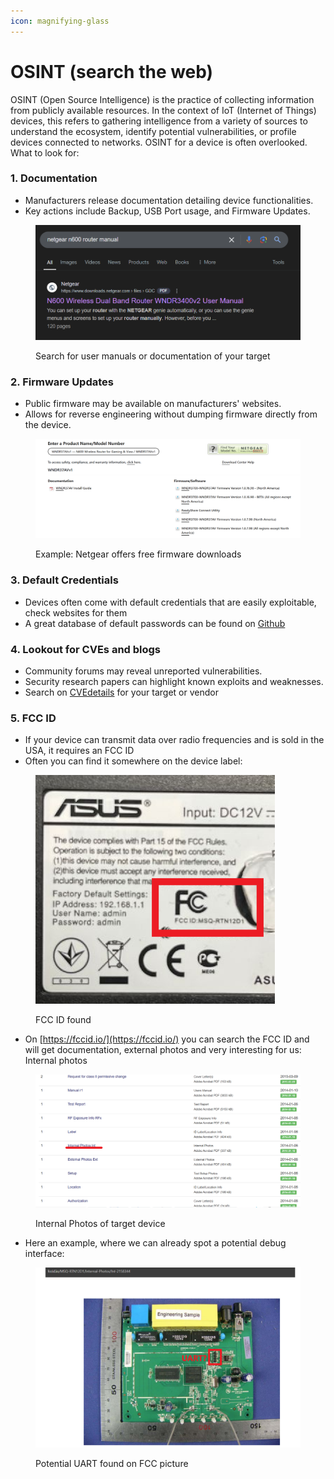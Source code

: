 ```yaml
---
icon: magnifying-glass
---
```


# OSINT (search the web)

OSINT (Open Source Intelligence) is the practice of collecting information from publicly available resources. In the context of IoT (Internet of Things) devices, this refers to gathering intelligence from a variety of sources to understand the ecosystem, identify potential vulnerabilities, or profile devices connected to networks. OSINT for a device is often overlooked. What to look for:

### **1. Documentation**

* Manufacturers release documentation detailing device functionalities.
* Key actions include Backup, USB Port usage, and Firmware Updates.

<figure><img src="../../../.gitbook/assets/image (78).png" alt=""><figcaption><p>Search for user manuals or documentation of your target</p></figcaption></figure>

### **2. Firmware Updates**

* Public firmware may be available on manufacturers' websites.
* Allows for reverse engineering without dumping firmware directly from the device.

<figure><img src="../../../.gitbook/assets/image (77).png" alt=""><figcaption><p>Example: Netgear offers free firmware downloads</p></figcaption></figure>

### **3. Default Credentials**

* Devices often come with default credentials that are easily exploitable, check websites for them
* A great database of default passwords can be found on [Github](https://github.com/ihebski/DefaultCreds-cheat-sheet/blob/main/DefaultCreds-Cheat-Sheet.csv)

### **4. Lookout for CVEs and blogs**

* Community forums may reveal unreported vulnerabilities.
* Security research papers can highlight known exploits and weaknesses.
* Search on [CVEdetails](https://www.cvedetails.com/) for your target or vendor

### 5. FCC ID

* If your device can transmit data over radio frequencies and is sold in the USA, it requires an FCC ID
* Often you can find it somewhere on the device label:

<figure><img src="../../../.gitbook/assets/image (79).png" alt="" width="383"><figcaption><p>FCC ID found</p></figcaption></figure>

* On [https://fccid.io/](https://fccid.io/) you can search the FCC ID and will get documentation, external photos and very interesting for us: Internal photos

<figure><img src="../../../.gitbook/assets/image (80).png" alt="" width="563"><figcaption><p>Internal Photos of target device</p></figcaption></figure>

* Here an example, where we can already spot a potential debug interface:

<figure><img src="../../../.gitbook/assets/image (81).png" alt="" width="563"><figcaption><p>Potential UART found on FCC picture</p></figcaption></figure>
